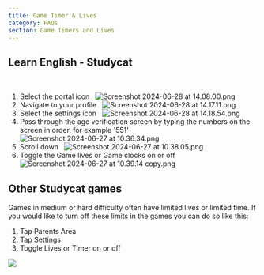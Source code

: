 ```yaml
---
title: Game Timer & Lives
category: FAQs
section: Game Timers and Lives
---
```

Learn English - Studycat
------------------------

 
1. Select the portal icon
 
![Screenshot 2024-06-28 at 14.08.00.png](https://help.studycat.com/hc/article_attachments/34341801981977)
 
2. Navigate to your profile
 
![Screenshot 2024-06-28 at 14.17.11.png](https://help.studycat.com/hc/article_attachments/34341801989401)
 
 
3. Select the settings icon
 
![Screenshot 2024-06-28 at 14.18.54.png](https://help.studycat.com/hc/article_attachments/34341801998361)
 
4. Pass through the age verification screen by typing the numbers on the screen in order, for example '551'
 
![Screenshot 2024-06-27 at 10.36.34.png](https://help.studycat.com/hc/article_attachments/34277789492249)
 
5. Scroll down
 
![Screenshot 2024-06-27 at 10.38.05.png](https://help.studycat.com/hc/article_attachments/34277789494937)
 
6. Toggle the Game lives or Game clocks on or off
 
![Screenshot 2024-06-27 at 10.39.14 copy.png](https://help.studycat.com/hc/article_attachments/34277789497369)
 
 

Other Studycat games
--------------------

Games in medium or hard difficulty often have limited lives or limited time. If you would like to turn off these limits in the games you can do so like this:

1. Tap Parents Area
2. Tap Settings
3. Toggle Lives or Timer on or off

![](https://help.studycat.com/hc/article_attachments/27187505863193)